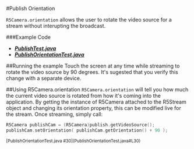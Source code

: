 #Publish Orientation

`R5Camera.orientation` allows the user to rotate the video source for a stream without interupting the broadcast.

###Example Code
- ***[PublishTest.java](../PublishTest/PublishTest.java)***
- ***[PublishOrientationTest.java](PublishOrientationTest.java)***

##Running the example
Touch the screen at any time while streaming to rotate the video source by 90 degrees. It's sugested that you verify this change with a separate device.

##Using R5Camera.orientation
`R5Camera.orientation` will tell you how much the current video source is rotated from how it's coming into the application. By getting the instance of R5Camera attached to the R5Stream object and changing its orientation property, this can be modified live for the stream. Once streaming, simply call:

```Swift
R5Camera publishCam = (R5Camera)publish.getVideoSource();
publishCam.setOrientation( publishCam.getOrientation() + 90 );
```
<sub>
[PublishOrientationTest.java #30](PublishOrientationTest.java#L30)
</sub>